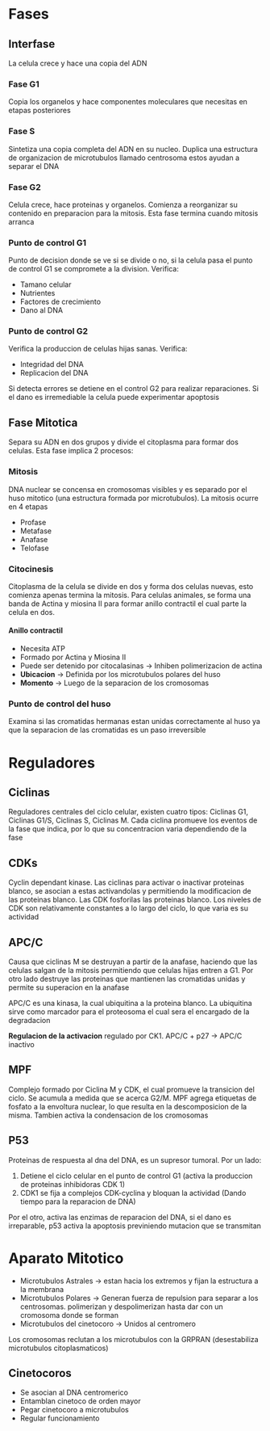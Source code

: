 # Fases

## Interfase

La celula crece y hace una copia del ADN

### Fase G1

Copia los organelos y hace componentes moleculares que necesitas en etapas posteriores

### Fase S

Sintetiza una copia completa del ADN en su nucleo.
Duplica una estructura de organizacion de microtubulos llamado centrosoma estos ayudan a separar el DNA

### Fase G2

Celula crece, hace proteinas y organelos. Comienza a reorganizar su contenido en preparacion para la mitosis. Esta fase termina cuando mitosis arranca

### Punto de control G1

Punto de decision donde se ve si se divide o no, si la celula pasa el punto de control G1 se compromete a la division.
Verifica:
- Tamano celular
- Nutrientes
- Factores de crecimiento
- Dano al DNA

### Punto de control G2

Verifica la produccion de celulas hijas sanas.
Verifica:
- Integridad del DNA
- Replicacion del DNA

Si detecta errores se detiene en el control G2 para realizar reparaciones. Si el dano es irremediable la celula puede experimentar apoptosis

## Fase Mitotica

Separa su ADN en dos grupos y divide el citoplasma para formar dos celulas. Esta fase implica 2 procesos:

### Mitosis

DNA nuclear se concensa en cromosomas visibles y es separado por el huso mitotico (una estructura formada por microtubulos). La mitosis ocurre en 4 etapas
- Profase
- Metafase
- Anafase
- Telofase

### Citocinesis

Citoplasma de la celula se divide en dos y forma dos celulas nuevas, esto comienza apenas termina la mitosis.
Para celulas animales, se forma una banda de Actina y miosina II para formar anillo contractil el cual parte la celula en dos.

#### Anillo contractil

- Necesita ATP 
- Formado por Actina y Miosina II
- Puede ser detenido por citocalasinas → Inhiben polimerizacion de actina
- **Ubicacion** → Definida por los microtubulos polares del huso
- **Momento** → Luego de la separacion de los cromosomas


### Punto de control del huso

Examina si las cromatidas hermanas estan unidas correctamente al huso ya que la separacion de las cromatidas es un paso irreversible

# Reguladores

## Ciclinas

Reguladores centrales del ciclo celular, existen cuatro tipos:
Ciclinas G1, Ciclinas G1/S, Ciclinas S, Ciclinas M.
Cada ciclina promueve los eventos de la fase que indica, por lo que su concentracion varia dependiendo de la fase

## CDKs

Cyclin dependant kinase.
Las ciclinas para activar o inactivar proteinas blanco, se asocian a estas activandolas y permitiendo la modificacion de las proteinas blanco.
Las CDK fosforilas las proteinas blanco.
Los niveles de CDK son relativamente constantes a lo largo del ciclo, lo que varia es su actividad



## APC/C

Causa que ciclinas M se destruyan a partir de la anafase, haciendo que las celulas salgan de la mitosis permitiendo que celulas hijas entren a G1.
Por otro lado destruye las proteinas que mantienen las cromatidas unidas y permite su superacion en la anafase

APC/C es una kinasa, la cual ubiquitina a la proteina blanco. La ubiquitina sirve como marcador para el proteosoma el cual sera el encargado de la degradacion

**Regulacion de la activacion**
regulado por CK1.
APC/C + p27 → APC/C inactivo
## MPF

Complejo formado por Ciclina M y CDK, el cual promueve la transicion del ciclo.
Se acumula a medida que se acerca G2/M.
MPF agrega etiquetas de fosfato a la envoltura nuclear, lo que resulta en la descomposicion de la misma. Tambien activa la condensacion de los cromosomas

## P53

Proteinas de respuesta al dna del DNA, es un supresor tumoral.
Por un lado:
1. Detiene el ciclo celular en el punto de control G1 (activa la produccion de proteinas inhibidoras CDK 1)
2. CDK1 se fija a complejos CDK-cyclina y bloquan la actividad (Dando tiempo para la reparacion de DNA)

Por el otro, activa las enzimas de reparacion del DNA, si el dano es irreparable, p53 activa la apoptosis previniendo mutacion que se transmitan


# Aparato Mitotico

- Microtubulos Astrales → estan hacia los extremos y fijan la estructura a la membrana
- Microtubulos Polares → Generan fuerza de repulsion para separar a los centrosomas.
  polimerizan y despolimerizan hasta dar con un cromosoma donde se forman
- Microtubulos del cinetocoro → Unidos al centromero

Los cromosomas reclutan a los microtubulos con la GRPRAN (desestabiliza microtubulos citoplasmaticos)

## Cinetocoros

- Se asocian al DNA centromerico
- Entamblan cinetoco de orden mayor
- Pegar cinetocoro a microtubulos
- Regular funcionamiento
